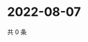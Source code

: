 # 2022-08-07

共 0 条

<!-- BEGIN WEIBO -->
<!-- 最后更新时间 Sun Aug 07 2022 18:16:15 GMT+0800 (China Standard Time) -->

<!-- END WEIBO -->
